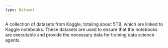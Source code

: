 ```yaml
---
type: Dataset
---
```


A collection of datasets from Kaggle, totaling about 5TB, which are linked to Kaggle notebooks. These datasets are used to ensure that the notebooks are executable and provide the necessary data for training data science agents.